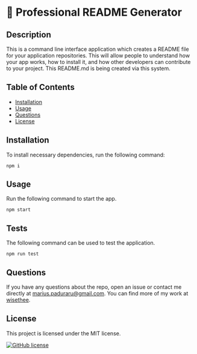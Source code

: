 
# :file_folder: Professional README Generator
## Description
This is a command line interface application which creates a README file for your application repositories. This will allow people to understand how your app works, how to install it, and how other developers can contribute to your project. This README.md is being created via this system.

## Table of Contents
* [Installation](#installation)
* [Usage](#usage)
* [Questions](#questions)
* [License](#license)
## Installation
To install necessary dependencies, run the following command:
```
npm i
```
## Usage
Run the following command to start the app.
```
npm start
```
## Tests
The following command can be used to test the application.
```
npm run test
```
## Questions
If you have any questions about the repo, open an issue or contact me directly at marius.paduraru@gmail.com. You can find more of my work at [wisethee](https://github.com/wisethee).
## License
This project is licensed under the MIT license.

[![GitHub license](https://img.shields.io/github/license/Naereen/StrapDown.js.svg)](LICENSE)
